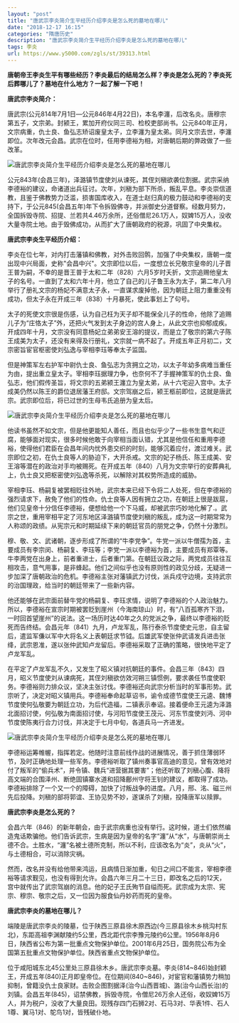 ```yaml
---
layout: "post"
title: "唐武宗李炎简介生平经历介绍李炎是怎么死的墓地在哪儿"
date: "2018-12-17 16:15"
categories: "隋唐历史"
description: "唐武宗李炎简介生平经历介绍李炎是怎么死的墓地在哪儿"
tags: 李炎
url: https://www.y5000.com/zgls/st/39313.html
---
```






**唐朝帝王李炎生平有哪些经历？李炎最后的结局怎么样？李炎是怎么死的？李炎死后葬哪儿了？墓地在什么地方？一起了解一下吧！**

 **唐武宗李炎简介：**

唐武宗(公元814年7月1日―公元846年4月22日)，本名李瀍，后改名炎。唐穆宗第五子，文宗弟。封颍王，累加开府仪同三司、检校吏部尚书。公元840年正月，文宗病重，仇士良、鱼弘志矫诏废皇太子，立李瀍为皇太弟。同月文宗去世，李瀍即位。次年改元会昌。武宗在位时，任用李德裕为相，对唐朝后期的弊政做了一些改革。

![唐武宗李炎简介生平经历介绍李炎是怎么死的墓地在哪儿](https://img.y5000.com/uploads/allimg/181226/844841681132f61df15d50cd0500b316.jpg)

公元843年(会昌三年)，泽潞镇节度使刘从谏死，其侄刘稹欲袭位割据。武宗采纳李德裕的建议，命诸道出兵征讨。次年，刘稹为部下所杀，叛乱平息。李炎崇信道教，且鉴于佛教势力泛滥，损害国库收入，在道士赵归真的极力鼓动和李德裕的支持下，于公元845(会昌五年)年下令拆毁佛寺，并派御史分道督察。经数月努力，全国拆毁寺院、招提、兰若共4.46万余所，还俗僧尼26.1万人，奴婢15万人，没收大量寺院土地。由于毁佛成功，从而扩大了唐朝政府的税源，巩固了中央集权。

 **唐武宗李炎生平经历介绍：**

李炎在位七年，对内打击藩镇和佛教，对外击败回鹘，加强了中央集权，唐朝一度出现中兴局面，史称"会昌中兴"。文宗即位以后，一度想立长兄敬宗皇帝的儿子晋王普为嗣，不幸的是晋王普于太和二年（828）六月5岁时夭折，文宗追赐他皇太子的名号。一直到了太和六年十月，他立了自己的儿子鲁王永为太子，第二年八月举行了册礼文宗的杨妃不满意太子永，一直谋求废掉他，因为朝廷上阻力重重没有成功，但太子永在开成三年（838）十月暴死，使此事划上了句号。

太子的死使文宗很是伤感，认为自己枉为天子却不能保全儿子的性命，他除了追赐儿子为“庄恪太子”外，还把火气发到太子身边的宫人身上，从此文宗也抑郁成疾。开成四年十月，文宗没有同意杨妃立弟弟安王溶的提议，而是立了敬宗的第六子陈王成美为太子，还没有来得及行册礼，文宗就一病不起了。开成五年正月初二，文宗密旨宦官枢密使刘弘逸与宰相李珏等奉太子监国。

但是神策军左右护军中尉仇士良、鱼弘志为贪拥立之功，以太子年幼多病难当重任为由，提出重立皇太子。宰相李珏据理力争，也奈何不了手握神策军的仇士良、鱼弘志，他们假传圣旨，将文宗的五弟颍王瀍立为皇太弟，从十六宅迎入宫中。太子成美仍然以陈王的爵位退居藩王府邸。文宗驾崩之后，颍王柩前即位，这就是唐武宗。武宗即位后，将已过世的生母韦氏追册为皇太后。

![唐武宗李炎简介生平经历介绍李炎是怎么死的墓地在哪儿](https://img.y5000.com/uploads/allimg/181226/5a88a3ffb62134d8f5cdfc5757168976.jpg)

他读书虽然不如文宗，但是他更能知人善任，而且也似乎少了一些书生意气和迂腐，能够面对现实，很多时候他敢于向宰相当面认错，尤其是他信任和重用李德裕，使得他们君臣在会昌年间内忧外患交织的时刻，能够沉着应付，渡过难关。武宗即位之初，在仇士良等人的胁迫下，大开杀戒。文宗的妃子杨氏、陈王成美、安王溶等潜在的政治对手均被赐死。在开成五年（840）八月为文宗举行的安葬典礼上，仇士良又把枢密使刘弘逸等杀死，以解除对其权势所造成的威胁。

宰相李珏、杨嗣复被罢相贬往外地，武宗本来已经下令将二人处死，但在李德裕的强烈请求下，赦免了他们的性命。仇士良等人因有拥立之功，在朝廷上很是跋扈，他们见皇帝十分信任李德裕，便想给他一个下马威，却被武宗巧妙地化解了.。武宗之世，重用宰相平定了河东地区泽潞镇节度使刘稹的叛乱，成为这一时期常常为人称颂的政绩。从宪宗元和时期延续下来的朝廷官员的朋党之争，仍然十分激烈。

穆、敬、文、武诸朝，逐步形成了所谓的“牛李党争”。牛党一派以牛僧孺为首，主要成员有李宗闵、杨嗣复、李珏等；李党一派以李德裕为首，主要成员有郑覃等。牛李两党在出身上，前者重进士，后者重门第。在朝廷议政之际，两党成员往往互相攻击，意气用事，是非蜂起。他们之间似乎也没有原则性的政见分歧，无疑进一步加深了唐朝政治的危机。李德裕主张对藩镇武力讨伐，派兵戍守边境，支持武宗的治国理政，给当时的朝廷带来了一些新内容。

他还能够在武宗面前替牛党的杨嗣复、李珏求情，说明了李德裕的个人政治魅力。所以，李德裕在宣宗时期被罢贬到崖州（今海南琼山）时，有“八百孤寒齐下泪，一时回首望崖州”的说法。这一场历时达40年之久的党派之争，最终以李德裕的贬死而告终结。会昌元年（841）九月，卢龙军乱，陈行泰杀节度使史元忠，自主留后，遣监军傔以军中大将名义上表朝廷求节钺。后雄武军使张仲武请发兵进击张绛，武宗恩准，遂以张仲武知卢龙留后。李德裕采取了正确的策略，很快地平定了卢龙军乱。

在平定了卢龙军乱不久，又发生了昭义镇对抗朝廷的事件。会昌三年（843）四月，昭义节度使刘从谏病死，其侄刘稹欲仿效河朔三镇惯例，要求袭任节度使职务。李德裕则力排众议，坚决主张讨伐。李德裕还向武宗分析当时的军事形势。武宗听了，决定对昭义镇用兵。李德裕奉命起草诏书，谕令成德节度使王元逵、魏博节度使何弘敬要为朝廷立功，为后代造福，二镇表示奉诏。接着便命王元逵为泽潞北面招讨使，何弘敬为南面招讨使，与河阳节度使王茂元、河东节度使刘沔、河中节度使陈夷行合力讨伐，并决定于七月中旬，各道兵马一齐进发。

![唐武宗李炎简介生平经历介绍李炎是怎么死的墓地在哪儿](https://img.y5000.com/uploads/allimg/181226/234690339af36de6c70a118fa10ed2c4.jpg)

李德裕运筹帷幄，指挥若定。他随时注意前线作战的进展情况，善于抓住薄弱环节，及时正确地处理一些军务。李德裕听取了镇州奏事官高迪的意见，曾有效地对付了叛军的“偷兵术”，并令镇、魏兵“进营据其要害”；他还听取了刘稹心腹、降将高文端的合围泽州、断绝固镇寨水道和招降鄜州守将王钊的建议，都取得了成功。李德裕排除了一个又一个的障碍，加快了讨叛战争的进度。八月，邢、洺、磁三州先后投降。刘稹的部将郭谊、王协见势不妙，遂谋杀了刘稹，投降唐军以赎罪。

 **唐武宗李炎是怎么死的？**

会昌六年（846）的新年朝会，由于武宗病重也没有举行。这时候，道士们依然编造鬼话欺骗他。他们告诉武宗，生病是因为皇帝的名字“瀍”从“水”，与唐朝崇尚土德不合。土胜水，“瀍”名被土德所克制，所以不利，应该改名为“炎”，炎从“火”，与土德相合，可以消除灾祸。

然而，改名并没有给他带来鸿运，且病情日渐加重，旬日之间口不能言，宰相李德裕等请求觐见，也没有得到允许。会昌六年三月二十三日，即改名之后的12天，宫中就传出了武宗驾崩的消息。他的妃子王氏殉节自缢而死。武宗成为太宗、宪宗、穆宗、敬宗之后，又一位因为服食仙丹妙药而死的皇帝。

 **唐武宗李炎的墓地在哪儿？**

端陵是唐武宗李炎的陵墓，位于陕西三原县徐木原西边(今三原县徐木乡桃沟村东北)，东距高祖李渊献陵约5公里，西北距代宗李豫元陵约6公里。1956年8月6日，陕西省公布为第一批重点文物保护单位。2001年6月25日，国务院公布为全国第五批重点文物保护单位。陕西省重点文物保护单位。

位于咸阳城东北45公里处三原县徐木乡。唐武宗李炎墓。李炎(814~846)始封颖王，开成五年(840)正月即皇帝位。在位期间(840~846)，对宦官和藩镇势力稍加抑制，曾籍没仇士良家财。击败企图割据泽(治今山西晋城)、潞(治今山西长治)的刘镇。会昌五年(845)，诏禁佛教，拆毁寺院，令僧尼26万余人还俗，收奴婢15万人，并为税户，没收了大量良田。现残存四门石狮2对、石马3对、华表1件、石人1尊、翼马1对、鸵鸟1对，皆残破仆地。

